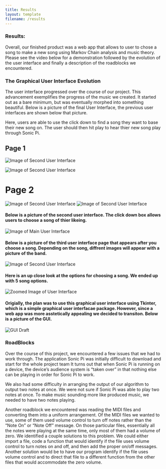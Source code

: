 ```yaml
---
title: Results
layout: template
filename: /results
--- 
```

### Results:

Overall, our finished product was a web app that allows to user to chose a song to make a new song using Markov Chain analysis and music theory. Please see the video below for a demonstration followed by the evolution of the user interface and finally a description of the roadblocks we encountered.


### The Graphical User Interface Evolution

The user interface progressed over the course of our project. This advancement exemplifies the progress of the music we created. It started out as a bare minimum, but was eventually morphed into something beautiful. Below is a picture of the final User Interface, the previous user interfaces are shown below that picture.

Here, users are able to use the click down to find a song they want to base their new song on. The user should then hit play to hear thier new song play through Sonic Pi.


## Page 1
![Image of Second User Interface](/ComputerMusic/NewScreenPart1.png?raw=true)

![Image of Second User Interface](/ComputerMusic/NewScreen2.png?raw=true)

# Page 2
![Image of Second User Interface](/ComputerMusic/Page2Screen2.png?raw=true)
![Image of Second User Interface](/ComputerMusic/Screen2Page22.png?raw=true)



#### Below is a picture of the second user interface. The click down box allows users to choose a song of thier likeing.



![Image of Main User Interface](/ComputerMusic/pictures/mainpage.png?raw=true)




#### Below is a picture of the third user interface page that appears after you choose a song. Depending on the song, diffrent images will appear with a picture of the band.



![Image of Second User Interface](/ComputerMusic/pictures/main2.png?raw=true)



#### Here is an up close look at the options for choosing a song. We ended up with 5 song options.


![Zoomed Image of User Interface](/ComputerMusic/pictures/File_000.jpeg?raw=true)


#### Origially, the plan was to use this graphical user interface using Tkinter, which is a simple graphical user interfacae package. However, since a web app was more asstetically appealing we decided to transiton. Below is a picture of the GUI.


![GUI Draft](/ComputerMusic/pictures/GUIDRAFT.png?raw=true)

### RoadBlocks

Over the course of this project, we encountered a few issues that we had to work through. The application Sonic Pi was initially difficult to download and start for the whole project team It turns out that when Sonic Pi is running on a device, the device’s audience system is “taken over” in that nothing else can be playing in order for Sonic Pi to work.

We also had some difficulty in arranging the output of our algorithm to output two notes at once. We were not sure if Sonic Pi was able to play two notes at once. To make music sounding more like produced music, we needed to have two notes playing.

Another roadblock we encountered was reading the MIDI files and converting them into a uniform arrangement. Of the MIDI files we wanted to use, some of them used volume control to turn off notes rather than the “Note On” or “Note Off” message. On those particular files, essentially all the notes were playing at the same time, only most of them had a volume of zero. We identified a couple solutions to this problem. We could either import a file, code a function that would identify if the file uses volume control to turn notes on and off, and then add the proper on/off messages. Another solution would be to have our program identify if the file uses volume control and to direct that file to a different function from the other files that would accommodate the zero volume.


